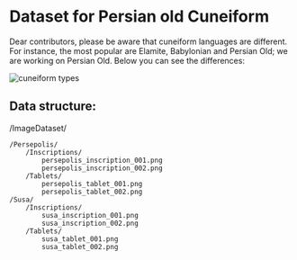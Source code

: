 # Dataset for Persian old Cuneiform

Dear contributors, please be aware that cuneiform languages are different. For instance, the most popular are Elamite, Babylonian and Persian Old; we are working on Persian Old. Below you can see the differences:

![cuneiform types](https://github.com/Electronic-Persian-Old-Library/Persian-Old-Dataset/assets/74653444/edd64823-7c50-4231-9990-9ff723b1556f)



## Data structure:

/ImageDataset/

    /Persepolis/
        /Inscriptions/
            persepolis_inscription_001.png
            persepolis_inscription_002.png
        /Tablets/
            persepolis_tablet_001.png
            persepolis_tablet_002.png
    /Susa/
        /Inscriptions/
            susa_inscription_001.png
            susa_inscription_002.png
        /Tablets/
            susa_tablet_001.png
            susa_tablet_002.png
